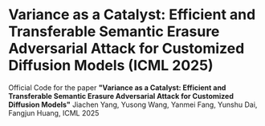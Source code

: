 # Variance as a Catalyst: Efficient and Transferable Semantic Erasure Adversarial Attack for Customized Diffusion Models (ICML 2025)
Official Code for the paper **"Variance as a Catalyst: Efficient and Transferable Semantic Erasure Adversarial Attack for Customized Diffusion Models"** Jiachen Yang, Yusong Wang, Yanmei Fang, Yunshu Dai, Fangjun Huang, ICML 2025
